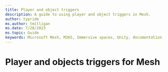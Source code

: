 ```yaml
---
title: Player and object triggers
description: A guide to using player and object triggers in Mesh.
author: typride
ms.author: tmilligan
ms.date: 7/28/2023
ms.topic: Guide
keywords: Microsoft Mesh, M365, Immersive spaces, Unity, documentation, features
---
```


# Player and objects triggers for Mesh